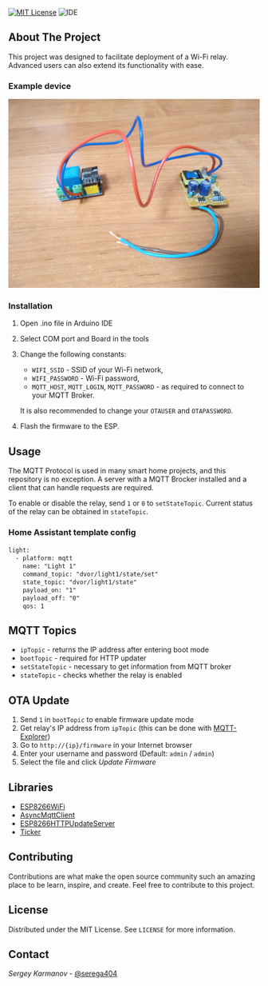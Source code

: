 [![MIT License](https://img.shields.io/github/license/serega404/EasyESPRealy)](https://github.com/serega404/EasyESPRealy/blob/master/LICENSE)
![IDE](https://img.shields.io/badge/Work%20in-Arduino%20IDE-green)

## About The Project

This project was designed to facilitate deployment of a Wi-Fi relay. Advanced users can also extend its functionality with ease.

### Example device
![alt text](images/example_device.jpg "example")

### Installation

1. Open .ino file in Arduino IDE

2. Select COM port and Board in the tools

3. Change the following constants:

    - `WIFI_SSID` - SSID of your Wi-Fi network,
    - `WIFI_PASSWORD` - Wi-Fi password,
    - `MQTT_HOST`, `MQTT_LOGIN`, `MQTT_PASSWORD` - as required to connect to your MQTT Broker.

    It is also recommended to change your `OTAUSER` and `OTAPASSWORD`.

3. Flash the firmware to the ESP.

## Usage

The MQTT Protocol is used in many smart home projects, and this repository is no exception. A server with a MQTT Brocker installed and a client that can handle requests are required.

To enable or disable the relay, send `1` or `0` to `setStateTopic`.
Сurrent status of the relay can be obtained in `stateTopic`.

### Home Assistant template config
```
light:
  - platform: mqtt
    name: "Light 1"
    command_topic: "dvor/light1/state/set"
    state_topic: "dvor/light1/state"
    payload_on: "1"
    payload_off: "0"
    qos: 1
```

## MQTT Topics

* `ipTopic` - returns the IP address after entering boot mode
* `bootTopic` - required for HTTP updater
* `setStateTopic` - necessary to get information from MQTT broker
* `stateTopic` - checks whether the relay is enabled

## OTA Update

1. Send `1` in `bootTopic` to enable firmware update mode
2. Get relay's IP address from `ipTopic` (this can be done with [MQTT-Explorer](https://mqtt-explorer.com/))
3. Go to `http://{ip}/firmware` in your Internet browser
4. Enter your username and password (Default: `admin` / `admin`)
5. Select the file and click *Update Firmware*

## Libraries

* [ESP8266WiFi](https://github.com/esp8266/Arduino/tree/master/libraries/ESP8266WiFi)
* [AsyncMqttClient](https://github.com/marvinroger/async-mqtt-client)
* [ESP8266HTTPUpdateServer](https://github.com/esp8266/Arduino/tree/master/libraries/ESP8266HTTPUpdateServer)
* [Ticker](https://github.com/esp8266/Arduino/tree/master/libraries/Ticker)

## Contributing

Contributions are what make the open source community such an amazing place to be learn, inspire, and create. Feel free to contribute to this project.

## License

Distributed under the MIT License. See `LICENSE` for more information.

## Contact

*Sergey Karmanov* - [@serega404](https://t.me/serega404)